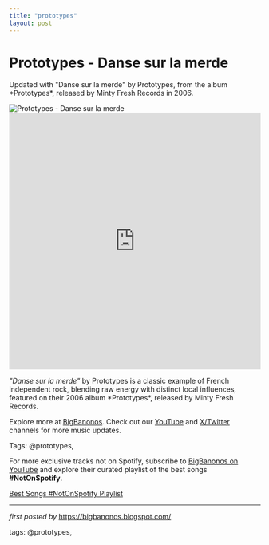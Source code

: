 ```yaml
---
title: "prototypes"
layout: post
---
```

<!-- Title of the Post -->
<h1 >Prototypes - Danse sur la merde</h1> <!-- Introductory Text -->
<p >Updated with "Danse sur la merde" by Prototypes, from the album *Prototypes*, released by Minty Fresh Records in 2006.</p> <!-- Featured Image -->
<div > <img src="https://m.media-amazon.com/images/I/41288SVWG1L._UF1000,1000_QL80_.jpg" alt="Prototypes - Danse sur la merde" />
</div> <!-- YouTube Video Embed -->
<div > <iframe width="100%" height="514" src="https://www.youtube.com/embed/GAJq-BkJFY4" title="Prototypes - Danse sur la merde" frameborder="0" allow="accelerometer; autoplay; clipboard-write; encrypted-media; gyroscope; picture-in-picture; web-share" referrerpolicy="strict-origin-when-cross-origin" allowfullscreen></iframe>
</div> <!-- Song Information -->
<div > <p><em>"Danse sur la merde"</em> by Prototypes is a classic example of French independent rock, blending raw energy with distinct local influences, featured on their 2006 album *Prototypes*, released by Minty Fresh Records.</p>
</div> <!-- Footer Links -->
<div > <p>Explore more at <a href="https://bigbanonos.blogspot.com/" target="_blank">BigBanonos</a>. Check out our <a href="https://www.youtube.com/@BigBanonos" target="_blank">YouTube</a> and <a href="https://x.com/bigbanonos" target="_blank">X/Twitter</a> channels for more music updates.</p>
</div> <!-- Tags -->
<p >Tags: @prototypes,</p>


<!--Subscribe and Playlist Links-->
<div>
    <p>For more exclusive tracks not on Spotify, subscribe to <a href="https://www.youtube.com/@BigBanonos" target="_blank">BigBanonos on YouTube</a> and explore their curated playlist of the best songs <strong>#NotOnSpotify</strong>.</p>
    <p><a href="https://www.youtube.com/playlist?list=PLtuNtuTatqI0kFahUCbtbfenC_ET5O_tr" target="_blank">Best Songs #NotOnSpotify Playlist<br /></a></p></div>

<hr />

<p><em>first posted by</em> <a href="https://bigbanonos.blogspot.com/" rel="noopener" target="_new">https://bigbanonos.blogspot.com/</a></p>

<p>tags: @prototypes,</p>

